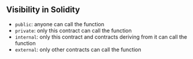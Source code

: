 ## Visibility in Solidity

-  `public`: anyone can call the function
-  `private`: only this contract can call the function
-  `internal`: only this contract and contracts deriving from it can call the function
-  `external`: only other contracts can call the function
